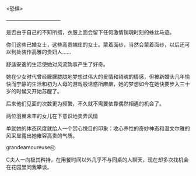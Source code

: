 <恐惧>

───────────────

是否由于自己的不知所措，衣服上面会留下任何激情销魂时刻的蛛丝马迹。

你们这些已婚女士，这些高贵端庄的女士。蒙着面纱，当然会蒙着面纱，以后还可以到处装作高雅的贵妇人……

舒适安逸的生活使她对风流韵事产生了好奇。

她在少女时代曾经朦朦胧胧地梦想过伟大的爱情和销魂的情感，但被新婚头几年愉快而宁静的生活和初为人母的游戏般诱惑所麻痹，她的梦想如今在她快要步入三十岁的时候又开始苏醒了。

后来他们见面的次数更为频繁，不久就不需要依靠偶然相遇的机会了。

两位羽翼未丰的女儿在下意识地卖弄风情

单就她的体态风度就给人一个赏心悦目的印象：收心养性的奇妙神态和温文尔雅的风采显露出她雍容高贵的气质。

grandeamoureuse⑫

C夫人一向极其矜持，在用餐时间以外几乎不与同桌的人聊天，现在却多次找机会在花园里同我攀谈。

